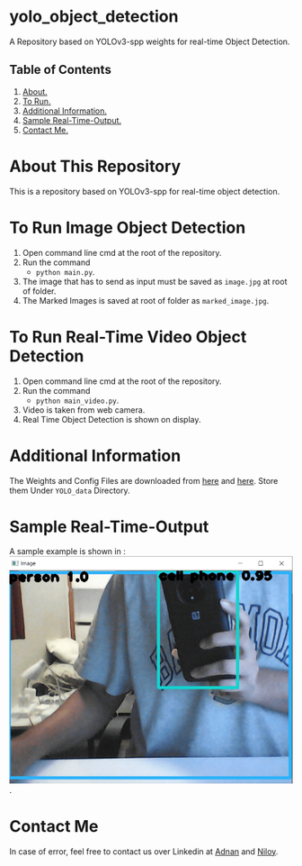 # yolo_object_detection
A Repository based on YOLOv3-spp weights for real-time Object Detection.

## Table of Contents
1. [ About. ](#about)
2. [ To Run. ](#run)
3. [ Additional Information. ](#info)
4. [ Sample Real-Time-Output. ](#op)
5. [ Contact Me. ](#contact)


<a name="about"></a>
# About This Repository
This is a repository based on YOLOv3-spp for real-time object detection.

<a name="run"></a>
# To Run Image Object Detection
1.  Open command line cmd at the root of the repository.
2.  Run the command
    - `python main.py`.
3. The image that has to send as input must be saved as `image.jpg` at root of folder.
4. The Marked Images is saved at root of folder as `marked_image.jpg`.

# To Run Real-Time Video Object Detection
1.  Open command line cmd at the root of the repository.
2.  Run the command
    - `python main_video.py`.
3. Video is taken from web camera.
4. Real Time Object Detection is shown on display.

<a name="info"></a>
# Additional Information

The Weights and Config Files are downloaded from [here](https://pjreddie.com/darknet/yolo/) and [here](https://github.com/pjreddie/darknet/blob/master/data/coco.names).
Store them Under `YOLO_data` Directory.

<a name="op"></a>
# Sample Real-Time-Output
A sample example is shown in :![Output](Real-Time-Video-Output.png).

<a name="contact"></a>
# Contact Me
In case of error, feel free to contact us over Linkedin at [Adnan](https://www.linkedin.com/in/adnan-karol-aa1666179/) and [Niloy](https://www.linkedin.com/in/niloy-chakraborty/).